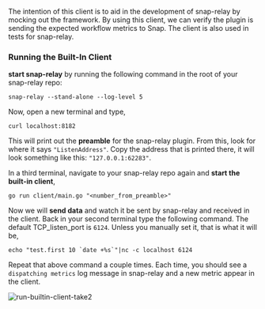 The intention of this client is to aid in the development of snap-relay by mocking out the framework. By using this client, we can verify the plugin is sending the expected workflow metrics to Snap. The client is also used in tests for snap-relay. 

### Running the Built-In Client

**start snap-relay** by running the following command in the root of your snap-relay repo:
```
snap-relay --stand-alone --log-level 5
```

Now, open a new terminal and type,
```
curl localhost:8182
```
This will print out the **preamble** for the snap-relay plugin. From this, look for where it says `"ListenAddress"`. Copy the address that is printed there, it will look something like this: `"127.0.0.1:62283"`.

In a third terminal, navigate to your snap-relay repo again and **start the built-in client**,
```
go run client/main.go "<number_from_preamble>"
```

Now we will **send data** and watch it be sent by snap-relay and received in the client. Back in your second terminal type the following command. The default TCP_listen_port is `6124`. Unless you manually set it, that is what it will be,  
```
echo "test.first 10 `date +%s`"|nc -c localhost 6124
```

Repeat that above command a couple times. Each time, you should see a `dispatching metrics` log message in snap-relay and a new metric appear in the client. 

![run-builtin-client-take2](https://user-images.githubusercontent.com/21182867/28794816-86d6a692-75ec-11e7-8cb0-0b5f44c29e62.gif)